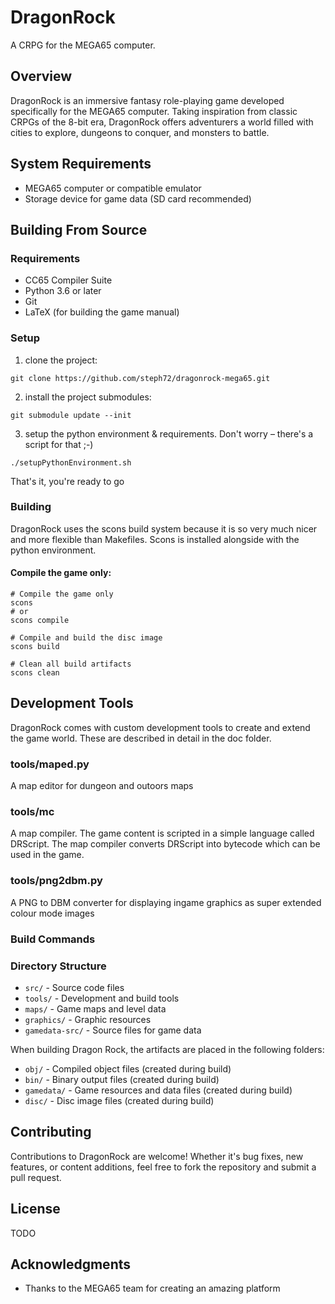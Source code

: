 # DragonRock

A CRPG for the MEGA65 computer.

## Overview

DragonRock is an immersive fantasy role-playing game developed specifically for the MEGA65 computer. Taking inspiration from classic CRPGs of the 8-bit era, DragonRock offers adventurers a world filled with cities to explore, dungeons to conquer, and monsters to battle.

## System Requirements

- MEGA65 computer or compatible emulator
- Storage device for game data (SD card recommended)


## Building From Source

### Requirements

- CC65 Compiler Suite
- Python 3.6 or later
- Git
- LaTeX (for building the game manual)

### Setup

1. clone the project: 
```
git clone https://github.com/steph72/dragonrock-mega65.git
```

2. install the project submodules: 
```
git submodule update --init
```

3. setup the python environment & requirements. Don't worry – there's a script for that ;-) 
```
./setupPythonEnvironment.sh
```

That's it, you're ready to go

### Building

DragonRock uses the scons build system because it is so very much nicer and more flexible than Makefiles. Scons is installed alongside with the python environment. 

#### Compile the game only:
```
# Compile the game only
scons
# or
scons compile

# Compile and build the disc image
scons build

# Clean all build artifacts
scons clean
```



## Development Tools

DragonRock comes with custom development tools to create and extend the game world. These are described in detail in the doc folder.

### tools/maped.py
A map editor for dungeon and outoors maps

### tools/mc
A map compiler.
The game content is scripted in a simple language called DRScript. The map compiler converts DRScript into bytecode which can be used in the game.

### tools/png2dbm.py
A PNG to DBM converter for displaying ingame graphics as super extended colour mode images




### Build Commands



### Directory Structure

- `src/` - Source code files
- `tools/` - Development and build tools
- `maps/` - Game maps and level data
- `graphics/` - Graphic resources
- `gamedata-src/` - Source files for game data

When building Dragon Rock, the artifacts are placed in the following folders:
- `obj/` - Compiled object files (created during build)
- `bin/` - Binary output files (created during build)
- `gamedata/` - Game resources and data files (created during build)
- `disc/` - Disc image files (created during build)

## Contributing

Contributions to DragonRock are welcome! Whether it's bug fixes, new features, or content additions, feel free to fork the repository and submit a pull request.

## License

TODO


## Acknowledgments

- Thanks to the MEGA65 team for creating an amazing platform
